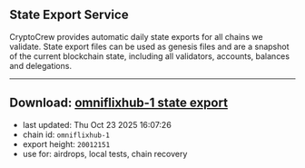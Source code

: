 ## State Export Service
CryptoCrew provides automatic daily state exports for all chains we validate. State export files can be used as genesis files and are a snapshot of the current blockchain state, including all validators, accounts, balances and delegations.

---
**Download: [omniflixhub-1 state export](https://dl-eu2.ccvalidators.com/SERVICE/omniflixhub/omniflixhub-1_export_20012151.json)**
---

- last updated: Thu Oct 23 2025 16:07:26
- chain id: `omniflixhub-1`
- export height: `20012151`
- use for: airdrops, local tests, chain recovery
